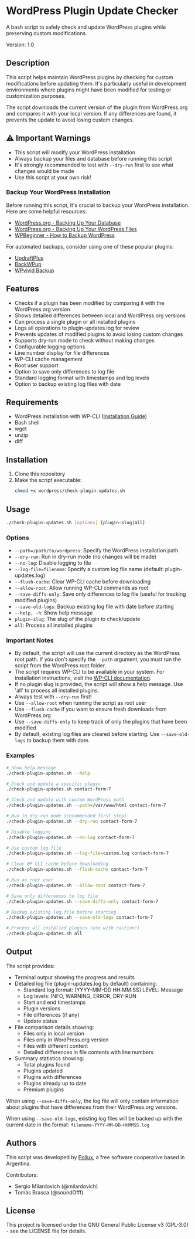 # WordPress Plugin Update Checker

A bash script to safely check and update WordPress plugins while preserving custom modifications.

Version: 1.0

## Description

This script helps maintain WordPress plugins by checking for custom modifications before updating them. It's particularly useful in development environments where plugins might have been modified for testing or customization purposes.

The script downloads the current version of the plugin from WordPress.org and compares it with your local version. If any differences are found, it prevents the update to avoid losing custom changes.

## ⚠️ Important Warnings

- This script will modify your WordPress installation
- Always backup your files and database before running this script
- It's strongly recommended to test with `--dry-run` first to see what changes would be made
- Use this script at your own risk!

### Backup Your WordPress Installation

Before running this script, it's crucial to backup your WordPress installation. Here are some helpful resources:

- [WordPress.org - Backing Up Your Database](https://wordpress.org/documentation/article/backing-up-your-database/)
- [WordPress.org - Backing Up Your WordPress Files](https://wordpress.org/documentation/article/backing-up-your-wordpress-files/)
- [WPBeginner - How to Backup WordPress](https://www.wpbeginner.com/beginners-guide/the-ultimate-wordpress-backup-guide/)

For automated backups, consider using one of these popular plugins:
- [UpdraftPlus](https://wordpress.org/plugins/updraftplus/)
- [BackWPup](https://wordpress.org/plugins/backwpup/)
- [WPvivid Backup](https://wordpress.org/plugins/wpvivid-backuprestore/)

## Features

- Checks if a plugin has been modified by comparing it with the WordPress.org version
- Shows detailed differences between local and WordPress.org versions
- Can process a single plugin or all installed plugins
- Logs all operations to plugin-updates.log for review
- Prevents updates of modified plugins to avoid losing custom changes
- Supports dry-run mode to check without making changes
- Configurable logging options
- Line number display for file differences
- WP-CLI cache management
- Root user support
- Option to save only differences to log file
- Standard logging format with timestamps and log levels
- Option to backup existing log files with date

## Requirements

- WordPress installation with WP-CLI ([Installation Guide](https://wp-cli.org/docs/installing/))
- Bash shell
- wget
- unzip
- diff

## Installation

1. Clone this repository
2. Make the script executable:
   ```bash
   chmod +x wordpress/check-plugin-updates.sh
   ```

## Usage

```bash
./check-plugin-updates.sh [options] [plugin-slug|all]
```

### Options

- `--path=/path/to/wordpress`: Specify the WordPress installation path
- `--dry-run`: Run in dry-run mode (no changes will be made)
- `--no-log`: Disable logging to file
- `--log-file=filename`: Specify a custom log file name (default: plugin-updates.log)
- `--flush-cache`: Clear WP-CLI cache before downloading
- `--allow-root`: Allow running WP-CLI commands as root
- `--save-diffs-only`: Save only differences to log file (useful for tracking modified plugins)
- `--save-old-logs`: Backup existing log file with date before starting
- `--help, -h`: Show help message
- `plugin-slug`: The slug of the plugin to check/update
- `all`: Process all installed plugins

### Important Notes

- By default, the script will use the current directory as the WordPress root path. If you don't specify the `--path` argument, you must run the script from the WordPress root folder.
- The script requires WP-CLI to be available in your system. For installation instructions, visit the [WP-CLI documentation](https://wp-cli.org/docs/installing/).
- If no plugin slug is provided, the script will show a help message. Use 'all' to process all installed plugins.
- Always test with `--dry-run` first!
- Use `--allow-root` when running the script as root user
- Use `--flush-cache` if you want to ensure fresh downloads from WordPress.org
- Use `--save-diffs-only` to keep track of only the plugins that have been modified
- By default, existing log files are cleared before starting. Use `--save-old-logs` to backup them with date.

### Examples

```bash
# Show help message
./check-plugin-updates.sh --help

# Check and update a specific plugin
./check-plugin-updates.sh contact-form-7

# Check and update with custom WordPress path
./check-plugin-updates.sh --path=/var/www/html contact-form-7

# Run in dry-run mode (recommended first step)
./check-plugin-updates.sh --dry-run contact-form-7

# Disable logging
./check-plugin-updates.sh --no-log contact-form-7

# Use custom log file
./check-plugin-updates.sh --log-file=custom.log contact-form-7

# Clear WP-CLI cache before downloading
./check-plugin-updates.sh --flush-cache contact-form-7

# Run as root user
./check-plugin-updates.sh --allow-root contact-form-7

# Save only differences to log file
./check-plugin-updates.sh --save-diffs-only contact-form-7

# Backup existing log file before starting
./check-plugin-updates.sh --save-old-logs contact-form-7

# Process all installed plugins (use with caution!)
./check-plugin-updates.sh all
```

## Output

The script provides:
- Terminal output showing the progress and results
- Detailed log file (plugin-updates.log by default) containing:
  - Standard log format: [YYYY-MM-DD HH:MM:SS] LEVEL: Message
  - Log levels: INFO, WARNING, ERROR, DRY-RUN
  - Start and end timestamps
  - Plugin versions
  - File differences (if any)
  - Update status
- File comparison details showing:
  - Files only in local version
  - Files only in WordPress.org version
  - Files with different content
  - Detailed differences in file contents with line numbers
- Summary statistics showing:
  - Total plugins found
  - Plugins updated
  - Plugins with differences
  - Plugins already up to date
  - Premium plugins

When using `--save-diffs-only`, the log file will only contain information about plugins that have differences from their WordPress.org versions.

When using `--save-old-logs`, existing log files will be backed up with the current date in the format: `filename-YYYY-MM-DD-HHMMSS.log`

## Authors

This script was developed by [Pollux](https://polluxcoop.com), a free software cooperative based in Argentina.

Contributors:
- Sergio Milardovich (@milardovich)
- Tomás Brasca (@soundOfff)

## License

This project is licensed under the GNU General Public License v3 (GPL-3.0) - see the LICENSE file for details. 